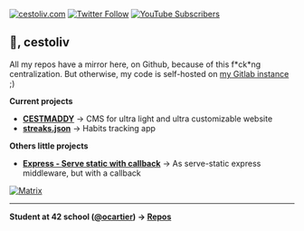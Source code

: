 [![cestoliv.com](https://img.shields.io/badge/cestoliv.com-%2300b4c4?style=flat-square&logo=internet-explorer)](https://cestoliv.com)
[![Twitter Follow](https://img.shields.io/twitter/follow/cestoliv?color=%231da1f2&label=Twitter&style=flat-square&logo=twitter)](https://twitter.com/cestoliv)
[![YouTube Subscribers](https://img.shields.io/youtube/channel/subscribers/UC38OCWl0HX6g0WkRhdqJjmA?label=Youtube&logo=youtube&logoColor=red&style=flat-square)](https://www.youtube.com/c/CESTOLIV)
## 👋, cestoliv

All my repos have a mirror here, on Github, because of this f\*ck\*ng centralization. But otherwise, my code is self-hosted on [my Gitlab instance](https://git.chevro.fr/cestoliv) ;)

**Current projects**

- **[CESTMADDY](https://github.com/cestoliv/cestmaddy)** -> CMS for ultra light and ultra customizable website
- **[streaks.json](https://github.com/cestoliv/streaks.json)** -> Habits tracking app

**Others little projects**

- **[Express - Serve static with callback](https://github.com/cestoliv/serve-static-callback)** -> As serve-static express middleware, but with a callback

[![Matrix](https://img.shields.io/badge/Reach%20me%20on%20Matrix-%40cestoliv%3Achevro.fr-blue?style=flat-square&logo=matrix)](https://matrix.to/#/@cestoliv:chevro.fr)

-----

**Student at 42 school ([@ocartier](https://profile.intra.42.fr/users/ocartier)) -> [Repos](https://git.chevro.fr/42-cestoliv)**

